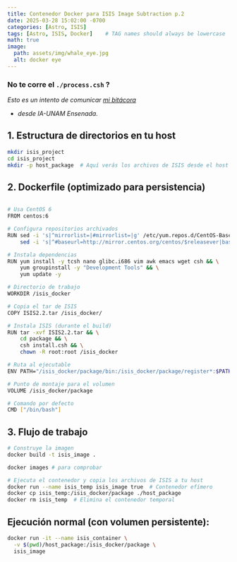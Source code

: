 ```yaml
---
title: Contenedor Docker para ISIS Image Subtraction p.2
date: 2025-03-28 15:02:00 -0700
categories: [Astro, ISIS]
tags: [Astro, ISIS, Docker]    # TAG names should always be lowercase
math: true
image:
  path: assets/img/whale_eye.jpg
  alt: docker eye
---
```


### No te corre el `./process.csh` ?

*Esto es un intento de comunicar [mi bitácora](https://veiled-foxtail-58f.notion.site/ISIS-docker-10747b4dc47e809c835ff61c5a42b4bf)*
* _desde IA-UNAM Ensenada._
## 1. Estructura de directorios en tu host

```bash
mkdir isis_project
cd isis_project
mkdir -p host_package  # Aquí verás los archivos de ISIS desde el host
```

## 2. Dockerfile (optimizado para persistencia)

```bash

# Usa CentOS 6
FROM centos:6

# Configura repositorios archivados
RUN sed -i 's|^mirrorlist=|#mirrorlist=|g' /etc/yum.repos.d/CentOS-Base.repo && \
    sed -i 's|^#baseurl=http://mirror.centos.org/centos/$releasever|baseurl=http://vault.centos.org/6.10|g' /etc/yum.repos.d/CentOS-Base.repo

# Instala dependencias
RUN yum install -y tcsh nano glibc.i686 vim awk emacs wget csh && \
    yum groupinstall -y "Development Tools" && \
    yum update -y

# Directorio de trabajo
WORKDIR /isis_docker

# Copia el tar de ISIS
COPY ISIS2.2.tar /isis_docker/

# Instala ISIS (durante el build)
RUN tar -xvf ISIS2.2.tar && \
    cd package && \
    csh install.csh && \
    chown -R root:root /isis_docker

# Ruta al ejecutable
ENV PATH="/isis_docker/package/bin:/isis_docker/package/register*:$PATH"

# Punto de montaje para el volumen
VOLUME /isis_docker/package

# Comando por defecto
CMD ["/bin/bash"]

```

## 3. Flujo de trabajo

```bash
# Construye la imagen
docker build -t isis_image .

docker images # para comprobar

# Ejecuta el contenedor y copia los archivos de ISIS a tu host
docker run --name isis_temp isis_image true  # Contenedor efímero
docker cp isis_temp:/isis_docker/package ./host_package
docker rm isis_temp  # Elimina el contenedor temporal
```

## Ejecución normal (con volumen persistente):


```bash
docker run -it --name isis_container \
  -v $(pwd)/host_package:/isis_docker/package \
  isis_image
```






